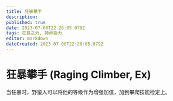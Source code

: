 ```yaml
---
title: 狂暴攀手
description: 
published: true
date: 2023-07-08T22:26:05.079Z
tags: 狂暴之力, 特异能力
editor: markdown
dateCreated: 2023-07-08T22:26:05.079Z
---
```


# 狂暴攀手 (Raging Climber, Ex)
当狂暴时，野蛮人可以将他的等级作为增强加值，加到攀爬技能检定上。